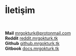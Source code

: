 # İletişim

<br/>

**Mail** [mrgokturk@protonmail.com](mailto:mrgokturk@protonmail.com) <br/>
**Reddit** [reddit.mrgokturk.tk](reddit.mrgokturk.tk) <br/>
**Github** [github.mrgokturk.tk](github.mrgokturk.tk) <br/>
**Gitbook** [docs.mrgokturk.tk](docs.mrgokturk.tk) <br/>
